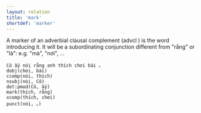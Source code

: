 ```yaml
---
layout: relation
title: 'mark'
shortdef: 'marker'
---
```


A marker of an adverbial clausal complement (advcl ) is the word introducing it. It will be a
subordinating conjunction different from "rằng" or "là": e.g. "mà", "nơi", ...

<pre><code class="language-sdparse">Cô ấy nói rằng anh thích chơi bài 。
dobj(chơi, bài)
ccomp(nói, thích)
nsubj(nói, Cô)
det:pmod(Cô, ấy)
mark(thích, rằng)
xcomp(thích, chơi)
punct(nói, 。)
</code></pre>













<!-- Interlanguage links updated Út zář 29 18:41:25 CEST 2020 -->

